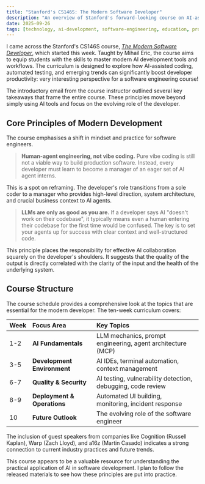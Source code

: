 ```yaml
---
title: "Stanford's CS146S: The Modern Software Developer"
description: "An overview of Stanford's forward-looking course on AI-assisted software development and its core principles."
date: 2025-09-26
tags: [technology, ai-development, software-engineering, education, productivity]
---
```


I came across the Stanford's CS146S course, [*The Modern Software Developer*](https://themodernsoftware.dev/), which started this week. Taught by Mihail Eric, the course aims to equip students with the skills to master modern AI development tools and workflows. The curriculum is designed to explore how AI-assisted coding, automated testing, and emerging trends can significantly boost developer productivity: very interesting perspective for a software engineering course! 

The introductory email from the course instructor outlined several key takeaways that frame the entire course. These principles move beyond simply using AI tools and focus on the evolving role of the developer.

## Core Principles of Modern Development

The course emphasises a shift in mindset and practice for software engineers.

> **Human-agent engineering, not vibe coding.** Pure vibe coding is still not a viable way to build production software. Instead, every developer must learn to become a manager of an eager set of AI agent interns.

This is a spot on reframing. The developer's role transitions from a sole coder to a manager who provides high-level direction, system architecture, and crucial business context to AI agents.

> **LLMs are only as good as you are.** If a developer says AI "doesn't work on their codebase", it typically means even a human entering their codebase for the first time would be confused. The key is to set your agents up for success with clear context and well-structured code.

This principle places the responsibility for effective AI collaboration squarely on the developer's shoulders. It suggests that the quality of the output is directly correlated with the clarity of the input and the health of the underlying system.

## Course Structure

The course schedule provides a comprehensive look at the topics that are essential for the modern developer. The ten-week curriculum covers:

| Week | Focus Area | Key Topics |
| :--- | :--- | :--- |
| 1-2 | **AI Fundamentals** | LLM mechanics, prompt engineering, agent architecture (MCP) |
| 3-5 | **Development Environment** | AI IDEs, terminal automation, context management |
| 6-7 | **Quality & Security** | AI testing, vulnerability detection, debugging, code review |
| 8-9 | **Deployment & Operations** | Automated UI building, monitoring, incident response |
| 10 | **Future Outlook** | The evolving role of the software engineer |

The inclusion of guest speakers from companies like Cognition (Russell Kaplan), Warp (Zach Lloyd), and a16z (Martin Casado) indicates a strong connection to current industry practices and future trends.

This course appears to be a valuable resource for understanding the practical application of AI in software development. I plan to follow the released materials to see how these principles are put into practice.

